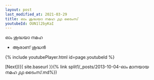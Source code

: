 ```yaml
---
layout: post
last_modified_at: 2021-03-29
title: ഓം ശുദ്ധയാ നമഹ ൧൧ ടൈംസ്
youtubeId: OUN1l2byKaI
---
```

 
 
 ഓം ശുദ്ധയാ നമഹ 
 
 -  ആരാണ് ശുദ്ധൻ 
 
  
 
  
 
 
 
 
 
 


{% include youtubePlayer.html id=page.youtubeId %}
 
[Next]({{ site.baseurl }}{% link  split1/_posts/2013-10-04-ഓം മാനയായ നമഹ ൧൧ ടൈംസ്.md%})
 
